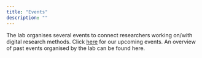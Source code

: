 ```yaml
---
title: "Events"
description: ""
---
```


The lab organises several events to connect researchers working on/with digital research methods.  Click [here](https://digicomlab.github.io/events/urman.md/) for our upcoming events. An overview of past events organised by the lab can be found here. 


